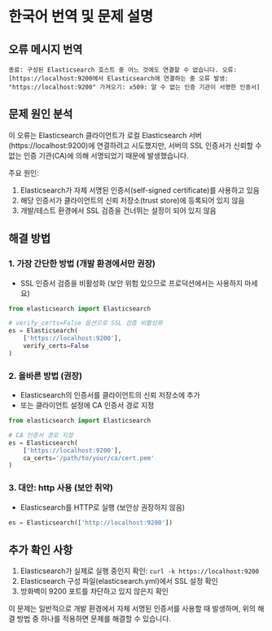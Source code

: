 # 한국어 번역 및 문제 설명

## 오류 메시지 번역
```
종료: 구성된 Elasticsearch 호스트 중 어느 것에도 연결할 수 없습니다. 오류: [https://localhost:9200에서 Elasticsearch에 연결하는 중 오류 발생: "https://localhost:9200" 가져오기: x509: 알 수 없는 인증 기관이 서명한 인증서]
```

## 문제 원인 분석

이 오류는 Elasticsearch 클라이언트가 로컬 Elasticsearch 서버(https://localhost:9200)에 연결하려고 시도했지만, 서버의 SSL 인증서가 신뢰할 수 없는 인증 기관(CA)에 의해 서명되었기 때문에 발생했습니다.

주요 원인:
1. Elasticsearch가 자체 서명된 인증서(self-signed certificate)를 사용하고 있음
2. 해당 인증서가 클라이언트의 신뢰 저장소(trust store)에 등록되어 있지 않음
3. 개발/테스트 환경에서 SSL 검증을 건너뛰는 설정이 되어 있지 않음

## 해결 방법

### 1. 가장 간단한 방법 (개발 환경에서만 권장)
- SSL 인증서 검증을 비활성화 (보안 위험 있으므로 프로덕션에서는 사용하지 마세요)
```python
from elasticsearch import Elasticsearch

# verify_certs=False 옵션으로 SSL 검증 비활성화
es = Elasticsearch(
    ['https://localhost:9200'],
    verify_certs=False
)
```

### 2. 올바른 방법 (권장)
- Elasticsearch의 인증서를 클라이언트의 신뢰 저장소에 추가
- 또는 클라이언트 설정에 CA 인증서 경로 지정
```python
from elasticsearch import Elasticsearch

# CA 인증서 경로 지정
es = Elasticsearch(
    ['https://localhost:9200'],
    ca_certs='/path/to/your/ca/cert.pem'
)
```

### 3. 대안: http 사용 (보안 취약)
- Elasticsearch를 HTTP로 실행 (보안상 권장하지 않음)
```python
es = Elasticsearch(['http://localhost:9200'])
```

## 추가 확인 사항
1. Elasticsearch가 실제로 실행 중인지 확인: `curl -k https://localhost:9200`
2. Elasticsearch 구성 파일(elasticsearch.yml)에서 SSL 설정 확인
3. 방화벽이 9200 포트를 차단하고 있지 않은지 확인

이 문제는 일반적으로 개발 환경에서 자체 서명된 인증서를 사용할 때 발생하며, 위의 해결 방법 중 하나를 적용하면 문제를 해결할 수 있습니다.
